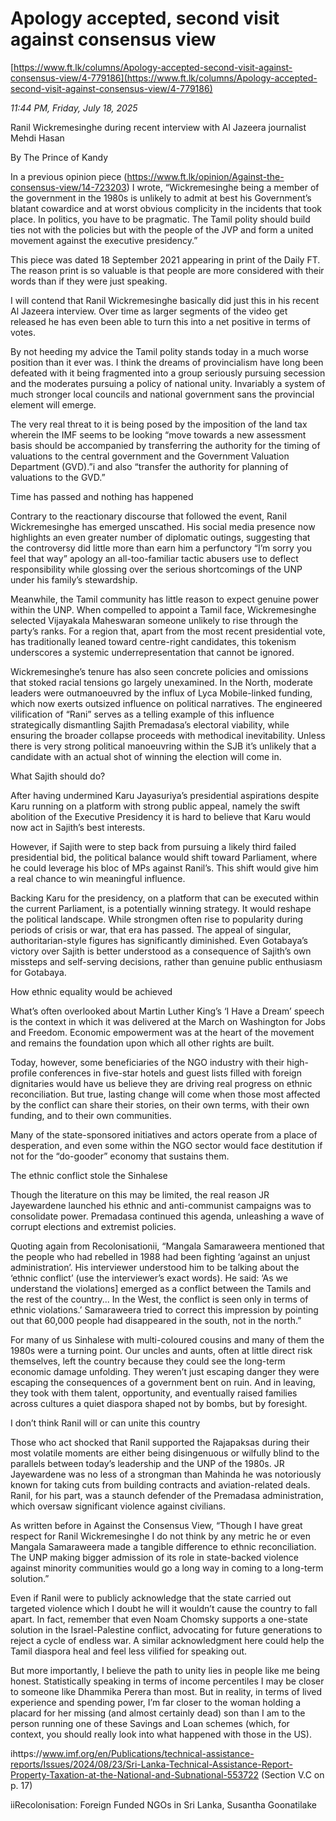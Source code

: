 # Apology accepted, second visit against consensus view

[https://www.ft.lk/columns/Apology-accepted-second-visit-against-consensus-view/4-779186](https://www.ft.lk/columns/Apology-accepted-second-visit-against-consensus-view/4-779186)

*11:44 PM, Friday, July 18, 2025*

Ranil Wickremesinghe during recent interview with Al Jazeera journalist Mehdi Hasan

By The Prince of Kandy

In a previous opinion piece (https://www.ft.lk/opinion/Against-the-consensus-view/14-723203) I wrote, “Wickremesinghe being a member of the government in the 1980s is unlikely to admit at best his Government’s blatant cowardice and at worst obvious complicity in the incidents that took place. In politics, you have to be pragmatic. The Tamil polity should build ties not with the policies but with the people of the JVP and form a united movement against the executive presidency.”

This piece was dated 18 September 2021 appearing in print of the Daily FT. The reason print is so valuable is that people are more considered with their words than if they were just speaking.

I will contend that Ranil Wickremesinghe basically did just this in his recent Al Jazeera interview. Over time as larger segments of the video get released he has even been able to turn this into a net positive in terms of votes.

By not heeding my advice the Tamil polity stands today in a much worse position than it ever was. I think the dreams of provincialism have long been defeated with it being fragmented into a group seriously pursuing secession and the moderates pursuing a policy of national unity. Invariably a system of much stronger local councils and national government sans the provincial element will emerge.

The very real threat to it is being posed by the imposition of the land tax wherein the IMF seems to be looking “move towards a new assessment basis should be accompanied by transferring the authority for the timing of valuations to the central government and the Government Valuation Department (GVD).”i and also “transfer the authority for planning of valuations to the GVD.”

Time has passed and nothing has happened

Contrary to the reactionary discourse that followed the event, Ranil Wickremesinghe has emerged unscathed. His social media presence now highlights an even greater number of diplomatic outings, suggesting that the controversy did little more than earn him a perfunctory “I’m sorry you feel that way” apology an all-too-familiar tactic abusers use to deflect responsibility while glossing over the serious shortcomings of the UNP under his family’s stewardship.

Meanwhile, the Tamil community has little reason to expect genuine power within the UNP. When compelled to appoint a Tamil face, Wickremesinghe selected Vijayakala Maheswaran someone unlikely to rise through the party’s ranks. For a region that, apart from the most recent presidential vote, has traditionally leaned toward centre-right candidates, this tokenism underscores a systemic underrepresentation that cannot be ignored.

Wickremesinghe’s tenure has also seen concrete policies and omissions that stoked racial tensions go largely unexamined. In the North, moderate leaders were outmanoeuvred by the influx of Lyca Mobile-linked funding, which now exerts outsized influence on political narratives. The engineered vilification of “Rani” serves as a telling example of this influence strategically dismantling Sajith Premadasa’s electoral viability, while ensuring the broader collapse proceeds with methodical inevitability. Unless there is very strong political manoeuvring within the SJB it’s unlikely that a candidate with an actual shot of winning the election will come in.

What Sajith should do?

After having undermined Karu Jayasuriya’s presidential aspirations despite Karu running on a platform with strong public appeal, namely the swift abolition of the Executive Presidency it is hard to believe that Karu would now act in Sajith’s best interests.

However, if Sajith were to step back from pursuing a likely third failed presidential bid, the political balance would shift toward Parliament, where he could leverage his bloc of MPs against Ranil’s. This shift would give him a real chance to win meaningful influence.

Backing Karu for the presidency, on a platform that can be executed within the current Parliament, is a potentially winning strategy. It would reshape the political landscape. While strongmen often rise to popularity during periods of crisis or war, that era has passed. The appeal of singular, authoritarian-style figures has significantly diminished. Even Gotabaya’s victory over Sajith is better understood as a consequence of Sajith’s own missteps and self-serving decisions, rather than genuine public enthusiasm for Gotabaya.

How ethnic equality would be achieved

What’s often overlooked about Martin Luther King’s ‘I Have a Dream’ speech is the context in which it was delivered at the March on Washington for Jobs and Freedom. Economic empowerment was at the heart of the movement and remains the foundation upon which all other rights are built.

Today, however, some beneficiaries of the NGO industry with their high-profile conferences in five-star hotels and guest lists filled with foreign dignitaries would have us believe they are driving real progress on ethnic reconciliation. But true, lasting change will come when those most affected by the conflict can share their stories, on their own terms, with their own funding, and to their own communities.

Many of the state-sponsored initiatives and actors operate from a place of desperation, and even some within the NGO sector would face destitution if not for the “do-gooder” economy that sustains them.

The ethnic conflict stole the Sinhalese

Though the literature on this may be limited, the real reason JR Jayewardene launched his ethnic and anti-communist campaigns was to consolidate power. Premadasa continued this agenda, unleashing a wave of corrupt elections and extremist policies.

Quoting again from Recolonisationii, “Mangala Samaraweera mentioned that the people who had rebelled in 1988 had been fighting ‘against an unjust administration’. His interviewer understood him to be talking about the ‘ethnic conflict’ (use the interviewer’s exact words). He said: ‘As we understand the violations] emerged as a conflict between the Tamils and the rest of the country... In the West, the conflict is seen only in terms of ethnic violations.’ Samaraweera tried to correct this impression by pointing out that 60,000 people had disappeared in the south, not in the north.”

For many of us Sinhalese with multi-coloured cousins and many of them the 1980s were a turning point. Our uncles and aunts, often at little direct risk themselves, left the country because they could see the long-term economic damage unfolding. They weren’t just escaping danger they were escaping the consequences of a government bent on ruin. And in leaving, they took with them talent, opportunity, and eventually raised families across cultures a quiet diaspora shaped not by bombs, but by foresight.

I don’t think Ranil will or can unite this country

Those who act shocked that Ranil supported the Rajapaksas during their most volatile moments are either being disingenuous or wilfully blind to the parallels between today’s leadership and the UNP of the 1980s. JR Jayewardene was no less of a strongman than Mahinda he was notoriously known for taking cuts from building contracts and aviation-related deals. Ranil, for his part, was a staunch defender of the Premadasa administration, which oversaw significant violence against civilians.

As written before in Against the Consensus View, “Though I have great respect for Ranil Wickremesinghe I do not think by any metric he or even Mangala Samaraweera made a tangible difference to ethnic reconciliation. The UNP making bigger admission of its role in state-backed violence against minority communities would go a long way in coming to a long-term solution.”

Even if Ranil were to publicly acknowledge that the state carried out targeted violence which I doubt he will it wouldn’t cause the country to fall apart. In fact, remember that even Noam Chomsky supports a one-state solution in the Israel-Palestine conflict, advocating for future generations to reject a cycle of endless war. A similar acknowledgment here could help the Tamil diaspora heal and feel less vilified for speaking out.

But more importantly, I believe the path to unity lies in people like me being honest. Statistically speaking in terms of income percentiles I may be closer to someone like Dhammika Perera than most. But in reality, in terms of lived experience and spending power, I’m far closer to the woman holding a placard for her missing (and almost certainly dead) son than I am to the person running one of these Savings and Loan schemes (which, for context, you should really look into what happened with those in the US).

ihttps://www.imf.org/en/Publications/technical-assistance-reports/Issues/2024/08/23/Sri-Lanka-Technical-Assistance-Report-Property-Taxation-at-the-National-and-Subnational-553722 (Section V.C on p. 17)

iiRecolonisation: Foreign Funded NGOs in Sri Lanka, Susantha Goonatilake

